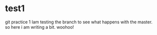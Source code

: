 # test1
git practice 1
Iam testing the branch to see what happens with the master. so here i am writing a bit. woohoo! 
